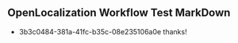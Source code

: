 ## OpenLocalization Workflow Test MarkDown
* 3b3c0484-381a-41fc-b35c-08e235106a0e thanks!

<!--HONumber=Aug16_HO3-->


